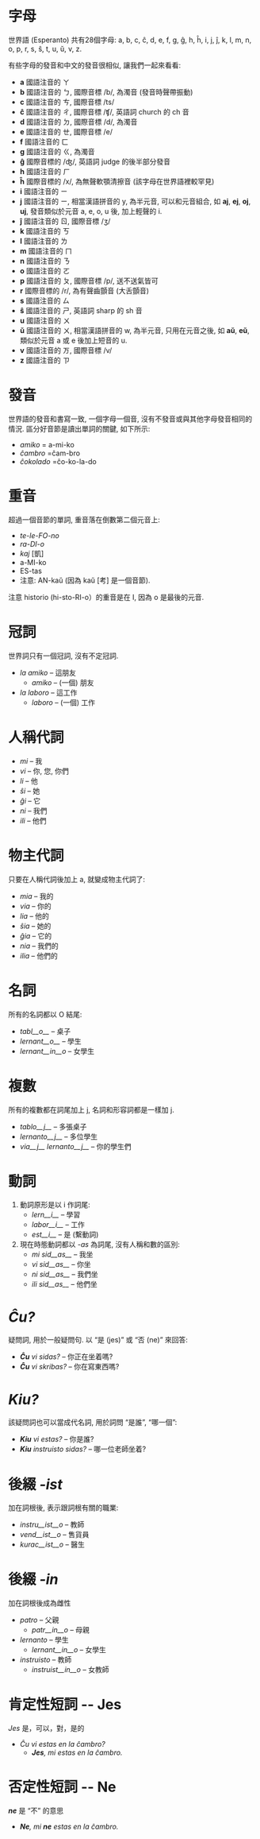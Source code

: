 # 字母

世界語 (Esperanto) 共有28個字母: a, b, c, ĉ, d, e, f, g, ĝ, h, ĥ, i, j, ĵ, k, l, m, n, o, p, r, s, ŝ, t, u, ŭ, v, z.

有些字母的發音和中文的發音很相似, 讓我們一起來看看:

- __a__ 國語注音的 ㄚ
- __b__ 國語注音的 ㄅ, 國際音標 /b/, 為濁音 (發音時聲帶振動)
- __c__ 國語注音的 ㄘ, 國際音標 /ts/
- __ĉ__ 國語注音的 ㄔ, 國際音標 /ʧ/, 英語詞 church 的 ch 音
- __d__ 國語注音的 ㄉ, 國際音標 /d/, 為濁音
- __e__ 國語注音的 ㄝ, 國際音標 /e/
- __f__ 國語注音的 ㄈ
- __g__ 國語注音的 ㄍ, 為濁音
- __ĝ__ 國際音標的 /ʤ/, 英語詞 judge 的後半部分發音
- __h__ 國語注音的 ㄏ
- __ĥ__ 國際音標的 /x/, 為無聲軟顎清擦音 (該字母在世界語裡較罕見)
- __i__ 國語注音的 ㄧ
- __j__ 國語注音的 ㄧ, 相當漢語拼音的 y, 為半元音, 可以和元音組合, 如 __aj__, __ej__, __oj__, __uj__, 發音類似於元音 a, e, o, u 後, 加上輕聲的 i.
- __ĵ__ 國語注音的 ㄖ, 國際音標 /ʒ/
- __k__ 國語注音的 ㄎ
- __l__ 國語注音的 ㄌ
- __m__ 國語注音的 ㄇ
- __n__ 國語注音的 ㄋ
- __o__ 國語注音的 ㄛ
- __p__ 國語注音的 ㄆ, 國際音標 /p/, 送不送氣皆可
- __r__ 國際音標的 /r/, 為有聲齒顫音 (大舌顫音)
- __s__ 國語注音的 ㄙ
- __ŝ__ 國語注音的 ㄕ, 英語詞 sharp 的 sh 音 
- __u__ 國語注音的 ㄨ
- __ŭ__ 國語注音的 ㄨ, 相當漢語拼音的 w, 為半元音, 只用在元音之後, 如 __aŭ__, __eŭ__, 類似於元音 a 或 e 後加上短音的 u.
- __v__ 國語注音的 ㄪ, 國際音標 /v/
- __z__ 國語注音的 ㄗ



# 發音

世界語的發音和書寫一致, 一個字母一個音, 沒有不發音或與其他字母發音相同的情況. 區分好音節是讀出單詞的關鍵, 如下所示:

- *amiko* = a-mi-ko
- *ĉambro* =ĉam-bro
- *ĉokolado* =ĉo-ko-la-do 


# 重音

超過一個音節的單詞, 重音落在倒數第二個元音上:

- *te-le-FO-no* 
- *ra-DI-o* 
- *kaj* [凱]
- a-MI-ko 
- ES-tas 
- 注意: AN-kaŭ (因為 kaŭ [考] 是一個音節).

注意 historio (hi-sto-RI-o）的重音是在 I, 因為 o 是最後的元音.


# 冠詞

 世界詞只有一個冠詞, 沒有不定冠詞.

- *la amiko* – 這朋友
  - *amiko* – (一個) 朋友
- *la laboro* – 這工作
  - *laboro* – (一個) 工作


# 人稱代詞

- *mi* – 我
- *vi* – 你, 您, 你們
- *li* – 他
- *ŝi* – 她
- *ĝi* – 它
- *ni* – 我們
- *ili* – 他們


# 物主代詞

只要在人稱代詞後加上 a, 就變成物主代詞了:

- *mia* – 我的
- *via* – 你的
- *lia* – 他的
- *ŝia* – 她的
- *ĝia* – 它的
- *nia* – 我們的
- *ilia* – 他們的


# 名詞

所有的名詞都以 O 結尾:

- *tabl__o__* – 桌子
- *lernant__o__* – 學生
- *lernant__in__o* – 女學生


# 複數

所有的複數都在詞尾加上 j, 名詞和形容詞都是一樣加 j.

- *tablo__j__* – 多張桌子
- *lernanto__j__* – 多位學生
- *via__j__ lernanto__j__* – 你的學生們


# 動詞

1. 動詞原形是以 i 作詞尾:
   - *lern__i__* – 學習
   - *labor__i__* – 工作
   - *est__i__* – 是 (繫動詞)
2. 現在時態動詞都以 _-as_ 為詞尾, 沒有人稱和數的區別:
   - *mi sid__as__* – 我坐
   - *vi sid__as__* – 你坐
   - *ni sid__as__* – 我們坐
   - *ili sid__as__* – 他們坐


# *Ĉu?*

疑問詞, 用於一般疑問句. 以 “是 (jes)” 或 “否 (ne)” 來回答:

- *__Ĉu__ vi sidas?* – 你正在坐着嗎?
- *__Ĉu__ vi skribas?* – 你在寫東西嗎?


# *Kiu?*

該疑問詞也可以當成代名詞, 用於詞問 “是誰”, “哪一個”:

- *__Kiu__ vi estas?* – 你是誰?
- *__Kiu__ instruisto sidas?* – 哪一位老師坐着?


# 後綴 *-ist*

加在詞根後, 表示跟詞根有關的職業:


- *instru__ist__o* – 教師
- *vend__ist__o* – 售貨員
- *kurac__ist__o* – 醫生


# 後綴 *-in*

加在詞根後成為雌性

- *patro* – 父親
    - *patr__in__o* – 母親
- *lernanto* – 學生
    - *lernant__in__o* – 女學生
- *instruisto* – 教師
    - *instruist__in__o* – 女教師


# 肯定性短詞 -- Jes

*Jes* 是，可以，對，是的

- *Ĉu vi estas en la ĉambro?* 
  - *__Jes__, mi estas en la ĉambro.* 


# 否定性短詞 -- Ne

*__ne__* 是 “不” 的意思

- *__Ne__, mi __ne__ estas en la ĉambro.* 
